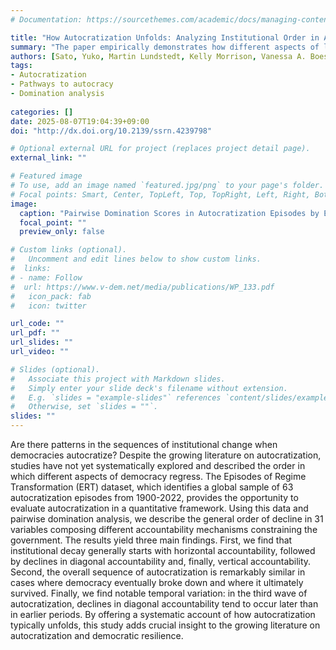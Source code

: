```yaml
---
# Documentation: https://sourcethemes.com/academic/docs/managing-content/

title: "How Autocratization Unfolds: Analyzing Institutional Order in Autocratization Episodes (R&R)"
summary: "The paper empirically demonstrates how different aspects of liberal democracy decline in episodes of autocratization that eventually transit to autocracy or not. "
authors: [Sato, Yuko, Martin Lundstedt, Kelly Morrison, Vanessa A. Boese, and Staffan I. Lindberg]
tags: 
- Autocratization
- Pathways to autocracy
- Domination analysis
 
categories: []
date: 2025-08-07T19:04:39+09:00
doi: "http://dx.doi.org/10.2139/ssrn.4239798"

# Optional external URL for project (replaces project detail page).
external_link: ""

# Featured image
# To use, add an image named `featured.jpg/png` to your page's folder.
# Focal points: Smart, Center, TopLeft, Top, TopRight, Left, Right, BottomLeft, Bottom, BottomRight.
image:
  caption: "Pairwise Domination Scores in Autocratization Episodes by Episode Outcome"
  focal_point: ""
  preview_only: false

# Custom links (optional).
#   Uncomment and edit lines below to show custom links.
#  links:
# - name: Follow
#  url: https://www.v-dem.net/media/publications/WP_133.pdf
#   icon_pack: fab
#   icon: twitter

url_code: ""
url_pdf: ""
url_slides: ""
url_video: ""

# Slides (optional).
#   Associate this project with Markdown slides.
#   Simply enter your slide deck's filename without extension.
#   E.g. `slides = "example-slides"` references `content/slides/example-slides.md`.
#   Otherwise, set `slides = ""`.
slides: ""
---
```

Are there patterns in the sequences of institutional change when democracies autocratize? Despite the growing literature on autocratization, studies have not yet systematically explored and described the order in which different aspects of democracy regress. The Episodes of Regime Transformation (ERT) dataset, which identifies a global sample of 63 autocratization episodes from 1900-2022, provides the opportunity to evaluate autocratization in a quantitative framework. Using this data and pairwise domination analysis, we describe the general order of decline in 31 variables composing different accountability mechanisms constraining the government. The results yield three main findings. First, we find that institutional decay generally starts with horizontal accountability, followed by declines in diagonal accountability and, finally, vertical accountability. Second, the overall sequence of autocratization is remarkably similar in cases where democracy eventually broke down and where it ultimately survived. Finally, we find notable temporal variation: in the third wave of autocratization, declines in diagonal accountability tend to occur later than in earlier periods. By offering a systematic account of how autocratization typically unfolds, this study adds crucial insight to the growing literature on autocratization and democratic resilience.
